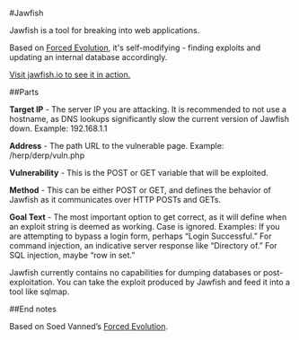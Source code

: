#Jawfish

Jawfish is a tool for breaking into web applications.

Based on [Forced Evolution](https://github.com/soen-vanned/forced-evolution), it's self-modifying - finding exploits and updating an internal database accordingly.

[Visit jawfish.io to see it in action.](//jawfish.io)

##Parts

**Target IP** - The server IP you are attacking. It is recommended to not use a hostname, as DNS lookups significantly slow the current version of Jawfish down. Example: 192.168.1.1

**Address** - The path URL to the vulnerable page. Example: /herp/derp/vuln.php

**Vulnerability** - This is the POST or GET variable that will be exploited.

**Method** - This can be either POST or GET, and defines the behavior of Jawfish as it communicates over HTTP POSTs and GETs.

**Goal Text** - The most important option to get correct, as it will define when an exploit string is deemed as working. Case is ignored. Examples: If you are attempting to bypass a login form, perhaps “Login Successful.” For command injection, an indicative server response like “Directory of.” For SQL injection, maybe “row in set.”

Jawfish currently contains no capabilities for dumping databases or post-exploitation. You can take the exploit produced by Jawfish and feed it into a tool like sqlmap.

##End notes

Based on Soed Vanned’s [Forced Evolution](https://github.com/soen-vanned/forced-evolution).

